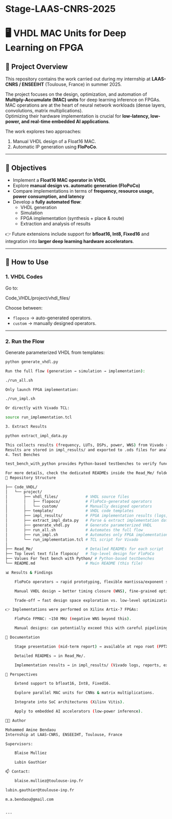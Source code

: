# Stage-LAAS-CNRS-2025

# 🖥️ VHDL MAC Units for Deep Learning on FPGA

## 📌 Project Overview

This repository contains the work carried out during my internship at **LAAS-CNRS / ENSEEIHT** (Toulouse, France) in summer 2025.

The project focuses on the design, optimization, and automation of **Multiply-Accumulate (MAC) units** for deep learning inference on FPGAs.  
MAC operations are at the heart of neural network workloads (dense layers, convolutions, matrix multiplications).  
Optimizing their hardware implementation is crucial for **low-latency, low-power, and real-time embedded AI applications**.

The work explores two approaches:

1. Manual VHDL design of a Float16 MAC.  
2. Automatic IP generation using **FloPoCo**.  

---

## 🎯 Objectives

- Implement a **Float16 MAC operator in VHDL**  
- Explore **manual design vs. automatic generation (FloPoCo)**  
- Compare implementations in terms of **frequency, resource usage, power consumption, and latency**  
- Develop a **fully automated flow**:
  - VHDL generation
  - Simulation
  - FPGA implementation (synthesis + place & route)
  - Extraction and analysis of results

👉 Future extensions include support for **bfloat16, Int8, Fixed16** and integration into **larger deep learning hardware accelerators**.

---

## 🚀 How to Use

### 1. VHDL Codes
Go to:

Code_VHDL/project/vhdl_files/


Choose between:
- `flopoco` → auto-generated operators.  
- `custom` → manually designed operators.  

---

### 2. Run the Flow

Generate parameterized VHDL from templates:
```bash
python generate_vhdl.py

Run the full flow (generation → simulation → implementation):

./run_all.sh

Only launch FPGA implementation:

./run_impl.sh

Or directly with Vivado TCL:

source run_implementation.tcl

3. Extract Results

python extract_impl_data.py

This collects results (frequency, LUTs, DSPs, power, WNS) from Vivado reports.
Results are stored in impl_results/ and exported to .ods files for analysis.
4. Test Benches

test_bench_with_python provides Python-based testbenches to verify functional correctness.

For more details, check the dedicated READMEs inside the Read_Me/ folder.
📂 Repository Structure

├── Code_VHDL/
│   └── project/
│       ├── vhdl_files/            # VHDL source files
│       │   ├── flopoco/           # FloPoCo-generated operators
│       │   └── custom/            # Manually designed operators
│       ├── template/              # VHDL code templates
│       ├── impl_results/          # FPGA implementation results (logs, reports)
│       ├── extract_impl_data.py   # Parse & extract implementation data
│       ├── generate_vhdl.py       # Generate parameterized VHDL
│       ├── run_all.sh             # Automates the full flow
│       ├── run_impl.sh            # Automates only FPGA implementation
│       └── run_implementation.tcl # TCL script for Vivado
│
├── Read_Me/                       # Detailed READMEs for each script
├── Top level text file flopoco/   # Top-level design for FloPoCo
├── Values For Test bench with Python/ # Python-based testbenches
└── README.md                      # Main README (this file)

📊 Results & Findings

    FloPoCo operators → rapid prototyping, flexible mantissa/exponent sizes, reduced dev time.

    Manual VHDL design → better timing closure (WNS), fine-grained optimization of resources.

    Trade-off → fast design space exploration vs. low-level optimization.

👉 Implementations were performed on Xilinx Artix-7 FPGAs:

    FloPoCo FPMAC: ~150 MHz (negative WNS beyond this).

    Manual designs: can potentially exceed this with careful pipelining.

📖 Documentation

    Stage presentation (mid-term report) → available at repo root (PPTX).

    Detailed READMEs → in Read_Me/.

    Implementation results → in impl_results/ (Vivado logs, reports, extracted data).

🔮 Perspectives

    Extend support to bfloat16, Int8, Fixed16.

    Explore parallel MAC units for CNNs & matrix multiplications.

    Integrate into SoC architectures (Xilinx Vitis).

    Apply to embedded AI accelerators (low-power inference).

👨‍💻 Author

Mohammed Amine Bendaou
Internship at LAAS-CNRS, ENSEEIHT, Toulouse, France

Supervisors:

    Blaise Mulliez

    Lubin Gauthier

📫 Contact:

    blaise.mulliez@toulouse-inp.fr

lubin.gauthier@toulouse-inp.fr

m.a.bendaou@gmail.com


---
